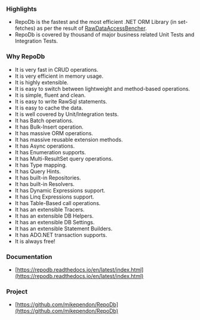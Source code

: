 ### Highlights

 - RepoDb is the fastest and the most efficient .NET ORM Library (in set-fetches) as per the result of [RawDataAccessBencher](https://github.com/FransBouma/RawDataAccessBencher/blob/master/Results/20190520_netcore.txt).
 - RepoDb is covered by thousand of major business related Unit Tests and Integration Tests.

### Why RepoDb

 - It is very fast in CRUD operations.
 - It is very efficient in memory usage.
 - It is highly extensible.
 - It is easy to switch between lightweight and method-based operations.
 - It is simple, fluent and clean.
 - It is easy to write RawSql statements.
 - It is easy to cache the data.
 - It is well covered by Unit/Integration tests.
 - It has Batch operations.
 - It has Bulk-Insert operation.
 - It has massive ORM operations.
 - It has massive reusable extension methods.
 - It has Async operations.
 - It has Enumeration supports.
 - It has Multi-ResultSet query operations.
 - It has Type mapping.
 - It has Query Hints.
 - It has built-in Repositories.
 - It has built-in Resolvers.
 - It has Dynamic Expressions support.
 - It has Linq Expressions support.
 - It has Table-Based call operations.
 - It has an extensible Tracers.
 - It has an extensible DB Helpers.
 - It has an extensible DB Settings.
 - It has an extensible Statement Builders.
 - It has ADO.NET transaction supports.
 - It is always free!

### Documentation
 - [https://repodb.readthedocs.io/en/latest/index.html](https://repodb.readthedocs.io/en/latest/index.html)

### Project
 - [https://github.com/mikependon/RepoDb](https://github.com/mikependon/RepoDb)
